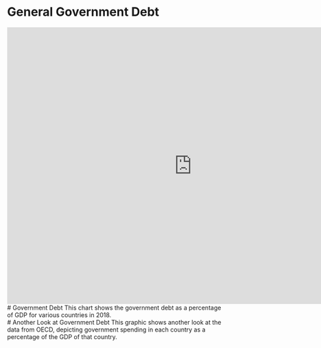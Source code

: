 # General Government Debt
<iframe src="https://data.oecd.org/chart/69HD" width="860" height="645" style="border: 0" mozallowfullscreen="true" webkitallowfullscreen="true" allowfullscreen="true"><a href="https://data.oecd.org/chart/69HD" target="_blank">OECD Chart: General government debt, Total, % of GDP, Annual, 2018</a></iframe>
# Government Debt 
This chart shows the government debt as a percentage of GDP for various countries in 2018.
<div class="flourish-embed flourish-chart" data-src="visualisation/4284980"><script src="https://public.flourish.studio/resources/embed.js"></script></div>
# Another Look at Government Debt
This graphic shows another look at the data from OECD, depicting government spending in each country as a percentage of the GDP of that country.  
<div class="flourish-embed flourish-chart" data-src="visualisation/4285138"><script src="https://public.flourish.studio/resources/embed.js"></script></div>
